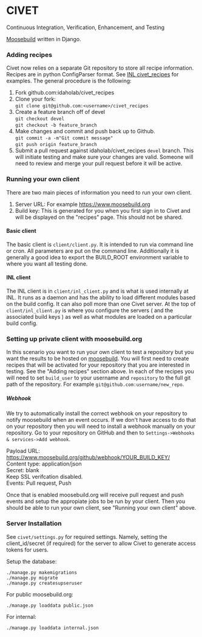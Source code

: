 # CIVET
Continuous Integration, Verification, Enhancement, and Testing

[Moosebuild](https://www.moosebuild.org) written in Django.

### Adding recipes

Civet now relies on a separate Git repository to store all recipe information.
Recipes are in python ConfigParser format.
See [INL civet_recipes](https://github.com/idaholab/civet_recipes) for examples.
The general procedure is the following:

1. Fork github.com:idaholab/civet_recipes
2. Clone your fork:  
    `git clone git@github.com:<username>/civet_recipes`
3. Create a feature branch off of devel  
    `git checkout devel`  
    `git checkout -b feature_branch`  
4. Make changes and commit and push back up to Github.  
    `git commit -a -m"Git commit message"`  
    `git push origin feature_branch`  
5. Submit a pull request against idaholab/civet_recipes `devel` branch. This will
initiate testing and make sure your changes are valid. Someone will need to review
and merge your pull request before it will be active.

### Running your own client

There are two main pieces of information you need to run your own client.

1. Server URL: For example https://www.moosebuild.org
2. Build key: This is generated for you when you first sign in to Civet and will
be displayed on the "recipes" page. This should not be shared.

#### Basic client

The basic client is `client/client.py`. It is intended to run via command line or cron. All
parameters are put on the command line. Additionally it is generally a good idea to export
the BUILD_ROOT environment variable to where you want all testing done.

#### INL client

The INL client is in `client/inl_client.py` and is what is used internally at INL. It runs as a daemon and has the ability
to load different modules based on the build config. It can also poll more than one Civet
server. At the top of `client/inl_client.py` is where you configure the servers ( and the associated build keys ) as well
as what modules are loaded on a particular build config.

### Setting up private client with moosebuild.org

In this scenario you want to run your own client to test a repository but you
want the results to be hosted on [moosebuild](https://www.moosebuild.org).
You will first need to create recipes that will be activated for your
repository that you are interested in testing. See the "Adding recipes" section above.
In each of the recipes you will need to set `build_user` to your username and `repository`
to the full git path of the repository. For example `git@github.com:username/new_repo`.

##### Webhook

We try to automatically install the correct webhook on your repository to notify moosebuild when an event occurs.
If we don't have access to do that on your repository then you will need to install a webhook
manually on your repository. Go to your repository on GitHub and then to `Settings->Webhooks & services->Add webhook`.

Payload URL: https://www.moosebuild.org/github/webhook/YOUR_BUILD_KEY/  
Content type: application/json  
Secret: blank  
Keep SSL verifcation disabled.  
Events: Pull request, Push  

Once that is enabled moosebuild.org will receive pull request and push events and setup the appropiate jobs to be run
by your client.
Then you should be able to run your own client, see "Running your own client" above.

### Server Installation

See `civet/settings.py` for required settings. Namely, setting the client_id/secret (if required) for the server to allow
Civet to generate access tokens for users.

Setup the database:

    ./manage.py makemigrations
    ./manage.py migrate
    ./manage.py createsupseruser

For public moosebuild.org:

    ./manage.py loaddata public.json

For internal:

    ./manage.py loaddata internal.json
